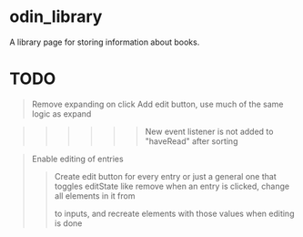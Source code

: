 # odin_library
A library page for storing information about books.


# TODO

> Remove expanding on click
> Add edit button, use much of the same logic as expand

>>>>>> New event listener is not added to "haveRead" after sorting

> Enable editing of entries
>> Create edit button for every entry or just a general one that toggles editState like remove
>> when an entry is clicked, change all elements in it from <p> to inputs, and recreate elements with those values when editing is done